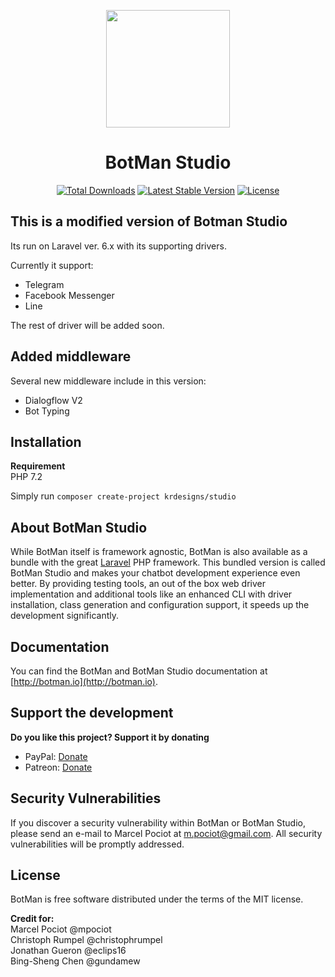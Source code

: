 <p align="center"><img height="188" width="198" src="https://botman.io/img/botman.png"></p>
<h1 align="center">BotMan Studio</h1>
<p align="center">
<a href="https://packagist.org/packages/krdesigns/studio"><img src="https://poser.pugx.org/krdesigns/studio/downloads" alt="Total Downloads"></a>
<a href="https://packagist.org/packages/krdesigns/studio"><img src="https://poser.pugx.org/krdesigns/studio/v/stable" alt="Latest Stable Version"></a>
<a href="https://packagist.org/packages/krdesigns/studio"><img src="https://poser.pugx.org/krdesigns/studio/license" alt="License"></a>

</p>

## This is a modified version of Botman Studio

Its run on Laravel ver. 6.x with its supporting drivers.

Currently it support:
- Telegram
- Facebook Messenger
- Line

The rest of driver will be added soon.

## Added middleware

Several new middleware include in this version:
- Dialogflow V2
- Bot Typing

## Installation
**Requirement**  
PHP 7.2

Simply run `composer create-project krdesigns/studio`

## About BotMan Studio

While BotMan itself is framework agnostic, BotMan is also available as a bundle with the great [Laravel](https://laravel.com) PHP framework. This bundled version is called BotMan Studio and makes your chatbot development experience even better. By providing testing tools, an out of the box web driver implementation and additional tools like an enhanced CLI with driver installation, class generation and configuration support, it speeds up the development significantly.

## Documentation

You can find the BotMan and BotMan Studio documentation at [http://botman.io](http://botman.io).

## Support the development
**Do you like this project? Support it by donating**

- PayPal: [Donate](https://www.paypal.com/cgi-bin/webscr?cmd=_donations&business=m%2epociot%40googlemail%2ecom&lc=CY&item_name=BotMan&no_note=0&currency_code=EUR&bn=PP%2dDonationsBF%3abtn_donateCC_LG%2egif%3aNonHostedGuest)
- Patreon: [Donate](https://www.patreon.com/botman)

## Security Vulnerabilities

If you discover a security vulnerability within BotMan or BotMan Studio, please send an e-mail to Marcel Pociot at m.pociot@gmail.com. All security vulnerabilities will be promptly addressed.

## License

BotMan is free software distributed under the terms of the MIT license.

**Credit for:**  
Marcel Pociot @mpociot  
Christoph Rumpel @christophrumpel  
Jonathan Gueron @eclips16  
Bing-Sheng Chen @gundamew  